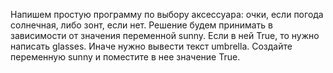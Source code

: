 Напишем простую программу по выбору аксессуара: очки, если погода солнечная, либо зонт, если нет. Решение будем принимать в зависимости от значения переменной sunny. Если в ней True, то нужно написать glasses. Иначе нужно вывести текст umbrella.
Создайте переменную sunny и поместите в нее значение True.

